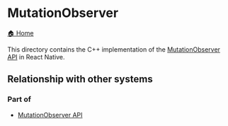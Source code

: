 # MutationObserver

[🏠 Home](../../../../../../../../__docs__/README.md)

This directory contains the C++ implementation of the
[MutationObserver API](https://developer.mozilla.org/en-US/docs/Web/API/MutationObserver)
in React Native.

## Relationship with other systems

### Part of

- [MutationObserver API](../../../../../../src/private/webapis/mutationobserver/__docs__/README.md)
